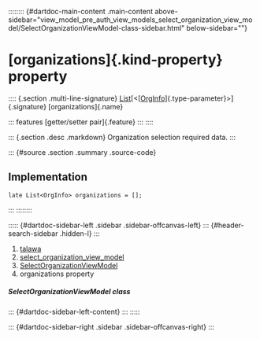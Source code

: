 :::::::: {#dartdoc-main-content .main-content above-sidebar="view_model_pre_auth_view_models_select_organization_view_model/SelectOrganizationViewModel-class-sidebar.html" below-sidebar=""}
<div>

# [organizations]{.kind-property} property

</div>

:::: {.section .multi-line-signature}
[List](https://api.flutter.dev/flutter/dart-core/List-class.html)[\<[[OrgInfo](../../models_organization_org_info/OrgInfo-class.html)]{.type-parameter}\>]{.signature}
[organizations]{.name}

::: features
[getter/setter pair]{.feature}
:::
::::

::: {.section .desc .markdown}
Organization selection required data.
:::

::: {#source .section .summary .source-code}
## Implementation

``` language-dart
late List<OrgInfo> organizations = [];
```
:::
::::::::

::::: {#dartdoc-sidebar-left .sidebar .sidebar-offcanvas-left}
::: {#header-search-sidebar .hidden-l}
:::

1.  [talawa](../../index.html)
2.  [select_organization_view_model](../../view_model_pre_auth_view_models_select_organization_view_model/)
3.  [SelectOrganizationViewModel](../../view_model_pre_auth_view_models_select_organization_view_model/SelectOrganizationViewModel-class.html)
4.  organizations property

##### SelectOrganizationViewModel class

::: {#dartdoc-sidebar-left-content}
:::
:::::

::: {#dartdoc-sidebar-right .sidebar .sidebar-offcanvas-right}
:::
